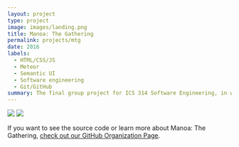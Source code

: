 ```yaml
---
layout: project
type: project
image: images/landing.png
title: Manoa: The Gathering
permalink: projects/mtg
date: 2016
labels:
  - HTML/CSS/JS
  - Meteor
  - Semantic UI
  - Software engineering
  - Git/GitHub
summary: The final group project for ICS 314 Software Engineering, in which we made a web application for an online version of the popular trading card game, Magic: the Gathering, with a UH Manoa flavor.
---
```


<img class="ui medium left floated image" src="{{ site.baseurl }}/images/about.png">
<img class="ui medium left right image" src="{{ site.baseurl }}/images/chat.png">



If you want to see the source code or learn more about Manoa: The Gathering, [check out our GitHub Organization Page](https://github.com/manoa-the-gathering/).
